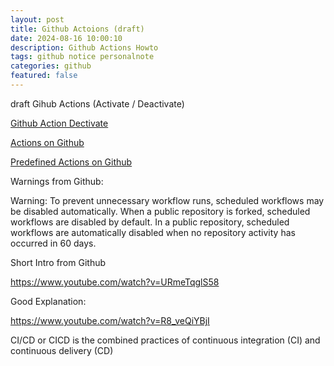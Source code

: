 ```yaml
---
layout: post
title: Github Actoions (draft) 
date: 2024-08-16 10:00:10
description: Github Actions Howto
tags: github notice personalnote
categories: github
featured: false
---
```


draft 
Gihub Actions (Activate / Deactivate)

[Github Action Dectivate]: https://docs.github.com/en/actions/managing-workflow-runs-and-deployments/managing-workflow-runs/disabling-and-enabling-a-workflow "https://docs.github.com/en/actions/managing-workflow-runs-and-deployments/managing-workflow-runs/disabling-and-enabling-a-workflow"
[Github Action Dectivate]

[Actions on Github]: https://github.com/features/actions "https://github.com/features/actions" 
[Actions on Github]

[Predefined Actions on Github]: https://www.github.com/actions "https://www.github.com/actions"
[Predefined Actions on Github]


Warnings from Github:

Warning: To prevent unnecessary workflow runs, scheduled workflows may be disabled automatically. When a public 
repository is forked, scheduled workflows are disabled by default. In a public repository, scheduled workflows are 
automatically disabled when no repository activity has occurred in 60 days.


Short Intro from Github

https://www.youtube.com/watch?v=URmeTqglS58


Good Explanation:

https://www.youtube.com/watch?v=R8_veQiYBjI
 
CI/CD or CICD is the combined practices of continuous integration (CI) and continuous delivery (CD)